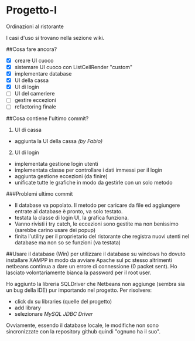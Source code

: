 # Progetto-I
Ordinazioni al ristorante

I casi d'uso si trovano nella sezione wiki.

##Cosa fare ancora?
- [x] creare UI cuoco
- [x] sistemare UI cuoco con ListCellRender "custom"
- [x] implementare database
- [x] UI della cassa
- [x] UI di login
- [ ] UI del cameriere
- [ ] gestire eccezioni
- [ ] refactoring finale

##Cosa contiene l'ultimo commit?
1. UI di cassa
  * aggiunta la UI della cassa *(by Fabio)*
2. UI di login
  * implementata gestione login utenti
  * implementata classe per controllare i dati immessi per il login
  * aggiunta gestione eccezioni (da finire)
  * unificate tutte le grafiche in modo da gestirle con un solo metodo

###Problemi ultimo commit
* Il database va popolato. Il metodo per caricare da file ed aggiungere entrate al database è pronto, va solo testato.
* testata la classe di login UI, la grafica funziona.
* Vanno rivisti i try catch, le eccezioni sono gestite ma non benissimo (sarebbe carino usare dei popup)
* finita l'utility per il proprietario del ristorante che registra nuovi utenti nel database ma non so se funzioni (va testata)

##Usare il database (Win)
per utilizzare il database su windows ho dovuto installare XAMPP in modo da avviare Apache sul pc stesso altrimenti netbeans continua a dare un errore di connessione (0 packet sent). Ho lasciato volontariamente bianca la password per il root user.

Ho aggiunto la libreria SQLDriver che Netbeans non aggiunge (sembra sia un bug della IDE) pur importando nel progetto. Per risolvere:
* click dx su libraries (quelle del progetto)
* add library
* selezionare *MySQL JDBC Driver*

Ovviamente, essendo il database locale, le modifiche non sono sincronizzate con la repository github quindi "ognuno ha il suo".

